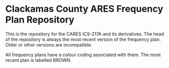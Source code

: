 # Clackamas County ARES Frequency Plan Repository
This is the repository for the CARES ICS-217A and its derivatives. The head of the repository is always the most recent version of the frequency plan. Older or other versions are incompatible.

All frequency plans have a colour coding associated with them. The most recent plan is labelled BROWN.
